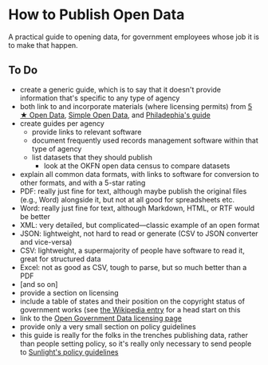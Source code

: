 # How to Publish Open Data

A practical guide to opening data, for government employees whose job it is to make that happen.

## To Do
* create a generic guide, which is to say that it doesn't provide information that's specific to any type of agency
 * both link to and incorporate materials (where licensing permits) from [5 ★ Open Data](http://5stardata.info/), [Simple Open Data](http://simpleopendata.com/), and [Philadephia's guide](https://docs.google.com/document/d/1Kd4AOoRG8q18PVZ0JMusgKWJmgjrWvv3iTdKUjLEdT4/edit)
* create guides per agency
  * provide links to relevant software
  * document frequently used records management software within that type of agency
  * list datasets that they should publish
    * look at the OKFN open data census to compare datasets
* explain all common data formats, with links to software for conversion to other formats, and with a 5-star rating
 * PDF: really just fine for text, although maybe publish the original files (e.g., Word) alongside it, but not at all good for spreadsheets etc.
 * Word: really just fine for text, although Markdown, HTML, or RTF would be better
 * XML: very detailed, but complicated—classic example of an open format
 * JSON: lightweight, not hard to read or generate (CSV to JSON converter and vice-versa)
 * CSV: lightweight, a supermajority of people have software to read it, great for structured data
 * Excel: not as good as CSV, tough to parse, but so much better than a PDF
 * [and so on]
* provide a section on licensing
 * include a table of states and their position on the copyright status of government works (see [the Wikipedia entry](http://en.wikipedia.org/wiki/Copyright_status_of_work_by_U.S._subnational_governments) for a head start on this
 * link to the [Open Government Data licensing page](http://theunitedstates.io/licensing/)
* provide only a very small section on policy guidelines
 * this guide is really for the folks in the trenches publishing data, rather than people setting policy, so it's really only necessary to send people to [Sunlight's policy guidelines](http://sunlightfoundation.com/opendataguidelines/)
